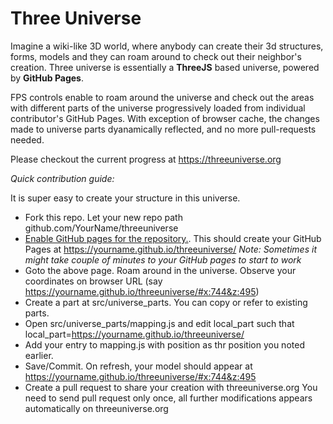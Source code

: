# Three Universe
Imagine a wiki-like 3D world, where anybody can create their 3d structures, forms, models and they can roam around to check out their neighbor's creation. Three universe is essentially a **ThreeJS** based universe, powered by **GitHub Pages**.

FPS controls enable to roam around the universe and check out the areas with different parts of the universe progressively loaded from individual contributor's GitHub Pages. With exception of browser cache, the changes made to universe parts dyanamically reflected, and no more pull-requests needed.


Please checkout the current progress at https://threeuniverse.org





*Quick contribution guide:*

It is super easy to create your structure in this universe. 
- Fork this repo. Let your new repo path  github.com/YourName/threeuniverse
- [Enable GitHub pages for the repository.](https://help.github.com/articles/configuring-a-publishing-source-for-github-pages/). This should create your GitHub Pages at  https://yourname.github.io/threeuniverse/ *Note: Sometimes it might take couple of minutes to your GitHub pages to start to work*
- Goto the above page. Roam around in the universe. Observe your coordinates on browser URL (say https://yourname.github.io/threeuniverse/#x:744&z:495)
- Create a part at src/universe_parts. You can copy or refer to existing parts.
- Open src/universe_parts/mapping.js and edit local_part such that local_part=https://yourname.github.io/threeuniverse/
- Add your entry to mapping.js with position as thr position you noted earlier.
- Save/Commit. On refresh, your model should appear at https://yourname.github.io/threeuniverse/#x:744&z:495
- Create a pull request to share your creation with threeuniverse.org You need to send pull request only once, all further modifications appears automatically on threeuniverse.org
